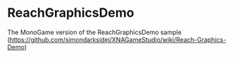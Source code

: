 # ReachGraphicsDemo
The MonoGame version of the ReachGraphicsDemo sample (https://github.com/simondarksidej/XNAGameStudio/wiki/Reach-Graphics-Demo)
